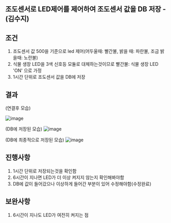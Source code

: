 ## 조도센서로 LED제어를 제어하여 조도센서 값을 DB 저장 - (김수지)

## 조건
1. 조도센서 값 500을 기준으로 led 제어(어두울때: 빨간불, 밝을 때: 파란불, 조금 밝을때: 노란불)
2. 식물 생장 LED을 3색 신호등 모듈로 대체하는것이므로 빨간불: 식물 생장 LED 'ON' 으로 가정
3. 1시간 단위로 조도센서 값을 DB에 저장

## 결과
(연결후 모습)

![image](https://github.com/smart-daepa/raspberry-pi/assets/113170868/0656a4d1-f1d0-4943-a510-ca4596655c17)

(DB에 저장된 모습)
![image](https://github.com/smart-daepa/raspberry-pi/assets/113170868/ace179d8-9ad2-458a-b195-800dbb3c32d5)

(DB에 최종적으로 저장된 모습)
![image](https://github.com/smart-daepa/raspberry-pi/assets/113170868/ca007fc2-84f5-42cf-a267-2bb1697f2548)


## 진행사항
1. 1시간 단위로 저장되는것을 확인함
2. 6시간이 지나면 LED가 더 이상 켜지지 않는지 확인해봐야함
3. DB에 값이 들어갔으나 이상하게 들어간 부분이 있어 수정해야함(수정완료)

## 보완사항
1. 6시간이 지나도 LED가 여전히 켜지는 점
